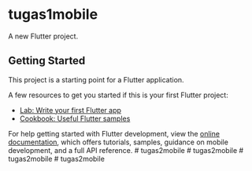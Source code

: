 # tugas1mobile

A new Flutter project.

## Getting Started

This project is a starting point for a Flutter application.

A few resources to get you started if this is your first Flutter project:

- [Lab: Write your first Flutter app](https://docs.flutter.dev/get-started/codelab)
- [Cookbook: Useful Flutter samples](https://docs.flutter.dev/cookbook)

For help getting started with Flutter development, view the
[online documentation](https://docs.flutter.dev/), which offers tutorials,
samples, guidance on mobile development, and a full API reference.
#   t u g a s 2 m o b i l e  
 #   t u g a s 2 m o b i l e  
 #   t u g a s 2 m o b i l e  
 #   t u g a s 2 m o b i l e  
 